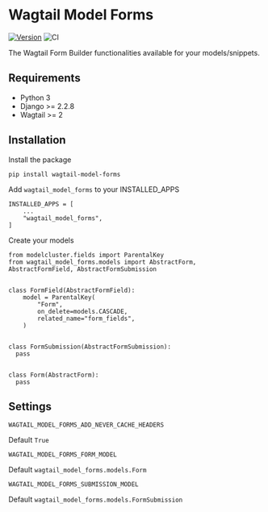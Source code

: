# Wagtail Model Forms

[![Version](https://img.shields.io/pypi/v/wagtail-model-forms.svg?style=flat)](https://pypi.python.org/pypi/wagtail-model-forms/)
![CI](https://github.com/vicktornl/wagtail-model-forms/actions/workflows/ci.yml/badge.svg)

The Wagtail Form Builder functionalities available for your models/snippets.

## Requirements

- Python 3
- Django >= 2.2.8
- Wagtail >= 2

## Installation

Install the package

```
pip install wagtail-model-forms
```

Add `wagtail_model_forms` to your INSTALLED_APPS

```
INSTALLED_APPS = [
    ...
    "wagtail_model_forms",
]
```

Create your models

```
from modelcluster.fields import ParentalKey
from wagtail_model_forms.models import AbstractForm, AbstractFormField, AbstractFormSubmission


class FormField(AbstractFormField):
    model = ParentalKey(
        "Form",
        on_delete=models.CASCADE,
        related_name="form_fields",
    )


class FormSubmission(AbstractFormSubmission):
  pass


class Form(AbstractForm):
  pass
```

## Settings

`WAGTAIL_MODEL_FORMS_ADD_NEVER_CACHE_HEADERS`

Default `True`

`WAGTAIL_MODEL_FORMS_FORM_MODEL`

Default `wagtail_model_forms.models.Form`

`WAGTAIL_MODEL_FORMS_SUBMISSION_MODEL`

Default `wagtail_model_forms.models.FormSubmission`

